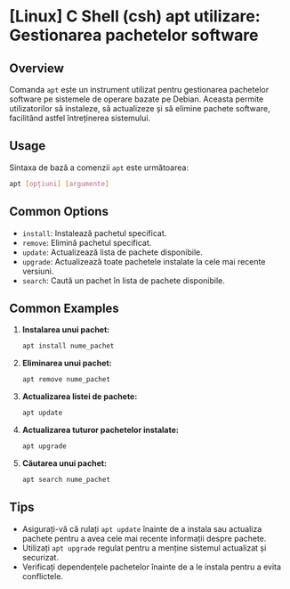 # [Linux] C Shell (csh) apt utilizare: Gestionarea pachetelor software

## Overview
Comanda `apt` este un instrument utilizat pentru gestionarea pachetelor software pe sistemele de operare bazate pe Debian. Aceasta permite utilizatorilor să instaleze, să actualizeze și să elimine pachete software, facilitând astfel întreținerea sistemului.

## Usage
Sintaxa de bază a comenzii `apt` este următoarea:

```bash
apt [opțiuni] [argumente]
```

## Common Options
- `install`: Instalează pachetul specificat.
- `remove`: Elimină pachetul specificat.
- `update`: Actualizează lista de pachete disponibile.
- `upgrade`: Actualizează toate pachetele instalate la cele mai recente versiuni.
- `search`: Caută un pachet în lista de pachete disponibile.

## Common Examples
1. **Instalarea unui pachet:**
   ```bash
   apt install nume_pachet
   ```

2. **Eliminarea unui pachet:**
   ```bash
   apt remove nume_pachet
   ```

3. **Actualizarea listei de pachete:**
   ```bash
   apt update
   ```

4. **Actualizarea tuturor pachetelor instalate:**
   ```bash
   apt upgrade
   ```

5. **Căutarea unui pachet:**
   ```bash
   apt search nume_pachet
   ```

## Tips
- Asigurați-vă că rulați `apt update` înainte de a instala sau actualiza pachete pentru a avea cele mai recente informații despre pachete.
- Utilizați `apt upgrade` regulat pentru a menține sistemul actualizat și securizat.
- Verificați dependențele pachetelor înainte de a le instala pentru a evita conflictele.